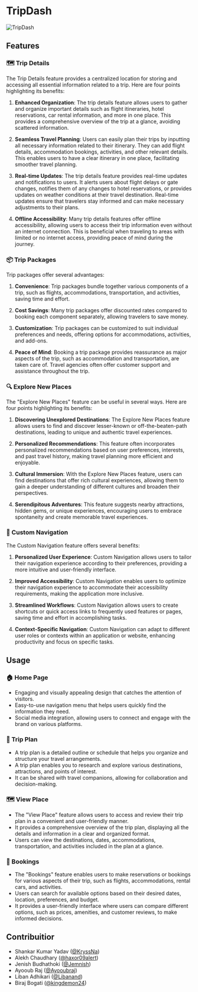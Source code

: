 # TripDash

![TripDash](https://github.com/KryssNa/TripDash/assets/105191065/6261dd1d-8267-41ae-bef8-5a702d89967c)

## Features

### :world_map: Trip Details

The Trip Details feature provides a centralized location for storing and accessing all essential information related to a trip. Here are four points highlighting its benefits:

1. **Enhanced Organization**: The trip details feature allows users to gather and organize important details such as flight itineraries, hotel reservations, car rental information, and more in one place. This provides a comprehensive overview of the trip at a glance, avoiding scattered information.

2. **Seamless Travel Planning**: Users can easily plan their trips by inputting all necessary information related to their itinerary. They can add flight details, accommodation bookings, activities, and other relevant details. This enables users to have a clear itinerary in one place, facilitating smoother travel planning.

3. **Real-time Updates**: The trip details feature provides real-time updates and notifications to users. It alerts users about flight delays or gate changes, notifies them of any changes to hotel reservations, or provides updates on weather conditions at their travel destination. Real-time updates ensure that travelers stay informed and can make necessary adjustments to their plans.

4. **Offline Accessibility**: Many trip details features offer offline accessibility, allowing users to access their trip information even without an internet connection. This is beneficial when traveling to areas with limited or no internet access, providing peace of mind during the journey.

### :package: Trip Packages

Trip packages offer several advantages:

1. **Convenience**: Trip packages bundle together various components of a trip, such as flights, accommodations, transportation, and activities, saving time and effort.

2. **Cost Savings**: Many trip packages offer discounted rates compared to booking each component separately, allowing travelers to save money.

3. **Customization**: Trip packages can be customized to suit individual preferences and needs, offering options for accommodations, activities, and add-ons.

4. **Peace of Mind**: Booking a trip package provides reassurance as major aspects of the trip, such as accommodation and transportation, are taken care of. Travel agencies often offer customer support and assistance throughout the trip.

### :mag: Explore New Places

The "Explore New Places" feature can be useful in several ways. Here are four points highlighting its benefits:

1. **Discovering Unexplored Destinations**: The Explore New Places feature allows users to find and discover lesser-known or off-the-beaten-path destinations, leading to unique and authentic travel experiences.

2. **Personalized Recommendations**: This feature often incorporates personalized recommendations based on user preferences, interests, and past travel history, making travel planning more efficient and enjoyable.

3. **Cultural Immersion**: With the Explore New Places feature, users can find destinations that offer rich cultural experiences, allowing them to gain a deeper understanding of different cultures and broaden their perspectives.

4. **Serendipitous Adventures**: This feature suggests nearby attractions, hidden gems, or unique experiences, encouraging users to embrace spontaneity and create memorable travel experiences.

### :pushpin: Custom Navigation

The Custom Navigation feature offers several benefits:

1. **Personalized User Experience**: Custom Navigation allows users to tailor their navigation experience according to their preferences, providing a more intuitive and user-friendly interface.

2. **Improved Accessibility**: Custom Navigation enables users to optimize their navigation experience to accommodate their accessibility requirements, making the application more inclusive.

3. **Streamlined Workflows**: Custom Navigation allows users to create shortcuts or quick access links to frequently used features or pages, saving time and effort in accomplishing tasks.

4. **Context-Specific Navigation**: Custom Navigation can adapt to different user roles or contexts within an application or website, enhancing productivity and focus on specific tasks.

## Usage

### :house: Home Page

- Engaging and visually appealing design that catches the attention of visitors.
- Easy-to-use navigation menu that helps users quickly find the information they need.
- Social media integration, allowing users to connect and engage with the brand on various platforms.

### :memo: Trip Plan

- A trip plan is a detailed outline or schedule that helps you organize and structure your travel arrangements.
- A trip plan enables you to research and explore various destinations, attractions, and points of interest.
- It can be shared with travel companions, allowing for collaboration and decision-making.

### :world_map: View Place

- The "View Place" feature allows users to access and review their trip plan in a convenient and user-friendly manner.
- It provides a comprehensive overview of the trip plan, displaying all the details and information in a clear and organized format.
- Users can view the destinations, dates, accommodations, transportation, and activities included in the plan at a glance.

### :calendar: Bookings

- The "Bookings" feature enables users to make reservations or bookings for various aspects of their trip, such as flights, accommodations, rental cars, and activities.
- Users can search for available options based on their desired dates, location, preferences, and budget.
- It provides a user-friendly interface where users can compare different options, such as prices, amenities, and customer reviews, to make informed decisions.

## Contribuitior

- Shankar Kumar Yadav ([@KryssNa](https://github.com/KryssNa))
- Alekh Chaudhary ([@haxor09alert](https://github.com/haxor09alert))
- Jenish Budhathoki ([@Jemnish](https://github.com/Jemnish))
- Ayooub Raj ([@Ayooubraj](https://github.com/Ayooubraj))
- Liban Adhikari ([@Libanand](https://github.com/Libanand))
- Biraj Bogati ([@kingdemon24](https://github.com/kingdemon24))
